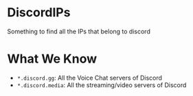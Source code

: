 # DiscordIPs
Something to find all the IPs that belong to discord

# What We Know

- `*.discord.gg`: All the Voice Chat servers of Discord
- `*.discord.media`: All the streaming/video servers of Discord
